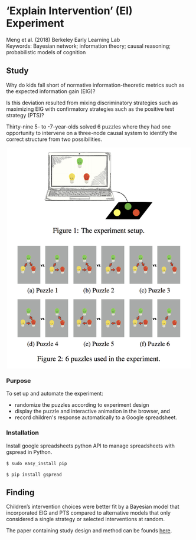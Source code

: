 # ‘Explain Intervention’ (EI) Experiment

Meng et al. (2018) Berkeley Early Learning Lab  
Keywords: Bayesian network; information theory; causal reasoning; probabilistic models of cognition

## Study

Why do kids fall short of normative information-theoretic metrics such as the expected information
gain (EIG)? 

Is this deviation resulted from mixing discriminatory strategies such as maximizing EIG with confirmatory strategies such as the positive test strategy (PTS)?

Thirty-nine 5- to -7-year-olds solved 6 puzzles where they had one opportunity to intervene on a three-node causal system to identify the correct structure from two possibilities. 

<div align="center">
  <img src="https://raw.githubusercontent.com/lizzij/EI/master/eiPuzzles.png" width="500" align="middle">
</div>
  
### Purpose

To set up and automate the experiment:
* randomize the puzzles according to experiment design
* display the puzzle and interactive animation in the browser, and
* record children's response automatically to a Google spreadsheet.

### Installation

Install google spreadsheets python API to manage spreadsheets with gspread in Python.

```
$ sudo easy_install pip
```

```
$ pip install gspread
```

##  Finding

Children’s intervention choices were better fit by a Bayesian model that incorporated EIG and PTS compared to alternative models that only considered a single strategy or selected interventions at random. 

The paper containing study design and method can be founds [here](http://docs.wixstatic.com/ugd/9f32e5_17b692ec0a54451a98715fba886644d0.pdf).  

